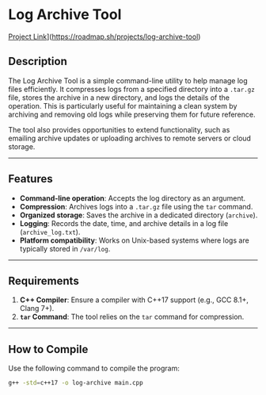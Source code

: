 # Log Archive Tool

[Project Link](https://img.shields.io/badge/Project-Link-blue)](https://roadmap.sh/projects/log-archive-tool)

## Description

The Log Archive Tool is a simple command-line utility to help manage log files efficiently. It compresses logs from a specified directory into a `.tar.gz` file, stores the archive in a new directory, and logs the details of the operation. This is particularly useful for maintaining a clean system by archiving and removing old logs while preserving them for future reference.

The tool also provides opportunities to extend functionality, such as emailing archive updates or uploading archives to remote servers or cloud storage.

---

## Features

- **Command-line operation**: Accepts the log directory as an argument.
- **Compression**: Archives logs into a `.tar.gz` file using the `tar` command.
- **Organized storage**: Saves the archive in a dedicated directory (`archive`).
- **Logging**: Records the date, time, and archive details in a log file (`archive_log.txt`).
- **Platform compatibility**: Works on Unix-based systems where logs are typically stored in `/var/log`.

---

## Requirements

1. **C++ Compiler**: Ensure a compiler with C++17 support (e.g., GCC 8.1+, Clang 7+).
2. **`tar` Command**: The tool relies on the `tar` command for compression.

---

## How to Compile

Use the following command to compile the program:

```bash
g++ -std=c++17 -o log-archive main.cpp

